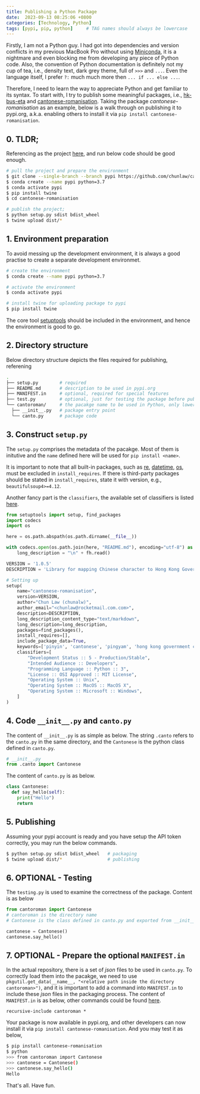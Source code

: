 ```yaml
---
title: Publishing a Python Package
date:  2023-09-13 08:25:06 +0800
categories: [Technology, Python]
tags: [pypi, pip, python]     # TAG names should always be lowercase
---
```


Firstly, I am not a Python guy. I had got into dependencies and version conflicts in my previous MacBook Pro without using [Miniconda](https://docs.conda.io/projects/miniconda/en/latest/), it is a nightmare and even blocking me from developing any piece of Python code. Also, the convention of Python documentation is definitely not my cup of tea, i.e., density text, dark grey theme, full of `>>>` and `...`. Even the language itself, I prefer `?:` much much more then `... if ... else ...`.

Therefore, I need to learn the way to appreciate Python and get familiar to its syntax. To start with, I try to publish some meaningful packages, i.e., [hk-bus-eta](https://pypi.org/project/hk-bus-crawling) and [cantonese-romanisation](https://pypi.org/project/cantonese-romanisation/). Taking the package _cantonese-romanisation_ as an example, below is a walk through on publishing it to pypi.org, a.k.a. enabling others to install it via `pip install cantonese-romanisation`. 

## 0. TLDR;

Referencing as the project [here](https://github.com/chunlaw/cantonese-romanisation/tree/pypi), and run below code should be good enough.

```sh
# pull the project and prepare the environment
$ git clone --single-branch --branch pypi https://github.com/chunlaw/cantonese-romanisation
$ conda create --name pypi python=3.7
$ conda activate pypi
$ pip install twine
$ cd cantonese-romanisation

# publish the project;
$ python setup.py sdist bdist_wheel
$ twine upload dist/*
```

## 1. Environment preparation
To avoid messing up the development environment, it is always a good practise to create a separate development environmet.

```sh
# create the environment
$ conda create --name pypi python=3.7

# activate the environment
$ conda activate pypi

# install twine for uploading package to pypi
$ pip install twine
```

The core tool [setuptools](https://pypi.org/project/setuptools/) should be included in the environment, and hence the environment is good to go.

## 2. Directory structure

Below directory structure depicts the files required for publishing, referening [](https://github.com/chunlaw/cantonese-romanisation/tree/pypi)

```sh
.
├── setup.py        # required
├── README.md       # description to be used in pypi.org
├── MANIFEST.in     # optional, required for special features
├── test.py         # optional, just for testing the package before publish
└── cantoroman/     # the pacakge name to be used in Python, only lower case and underscroe are valid
  ├── __init__.py   # package entry point
  └── canto.py      # package code
```

## 3. Construct `setup.py`

The `setup.py` comprises the metadata of the pacakge. Most of them is initutive and the `name` defined here will be used for `pip install <name>`.

It is important to note that all built-in packages, such as [re](https://docs.python.org/3/library/re.html), [datetime](https://docs.python.org/3/library/datetime.html), [os](https://docs.python.org/3/library/os.html), must be excluded in `install_requires`. If there is third-party packages should be stated in `install_requires`, state it with version, e.g., `beautifulsoup4>=4.12`.

Another fancy part is the `classifiers`, the available set of classifiers is listed [here](https://pypi.org/classifiers/).

```python
from setuptools import setup, find_packages
import codecs
import os

here = os.path.abspath(os.path.dirname(__file__))

with codecs.open(os.path.join(here, "README.md"), encoding="utf-8") as fh:
    long_description = "\n" + fh.read()

VERSION = '1.0.5'
DESCRIPTION = 'Library for mapping Chinese character to Hong Kong Government Cantonese Romanisation, Pingyam (Yale or LSHK)'

# Setting up
setup(
    name="cantonese-romanisation",
    version=VERSION,
    author="Chun Law (chunalw)",
    author_email="<chunlaw@rocketmail.com.com>",
    description=DESCRIPTION,
    long_description_content_type="text/markdown",
    long_description=long_description,
    packages=find_packages(),
    install_requires=[],
    include_package_data=True,
    keywords=['pinyin', 'cantonese', 'pingyam', 'hong kong government cantonese romanisation', 'romanisation', 'romanization'],
    classifiers=[
        "Development Status :: 5 - Production/Stable",
        "Intended Audience :: Developers",
        "Programming Language :: Python :: 3",
        "License :: OSI Approved :: MIT License",
        "Operating System :: Unix",
        "Operating System :: MacOS :: MacOS X",
        "Operating System :: Microsoft :: Windows",
    ]
)
```

## 4. Code `__init__.py` and `canto.py`

The content of `__init__.py` is as simple as below. The string `.canto` refers to the `canto.py` in the same directory, and the `Cantonese` is the python class defined in `canto.py`.

```python
# __init__.py
from .canto import Cantonese
```

The content of `canto.py` is as below.

```python
class Cantonese:
  def say_hello(self):
    print("Hello")
    return

```

## 5. Publishing

Assuming your pypi account is ready and you have setup the API token correctly, you may run the below commands.

```sh
$ python setup.py sdist bdist_wheel   # packaging
$ twine upload dist/*                 # publishing
```

## 6. OPTIONAL - Testing

The `testing.py` is used to examine the correctness of the package. Content is as below

```python
from cantoroman import Cantonese  
# cantoroman is the directory name
# Cantonese is the class defined in canto.py and exported from __init__.py

cantonese = Cantonese()
cantonese.say_hello()
```

## 7. OPTIONAL - Prepare the optional `MANIFEST.in`

In the actual repository, there is a set of _json_ files to be used in `canto.py`. To correctly load them into the pacakge, we need to use `pkgutil.get_data(__name__, "<relative path inside the directory cantoroman>")`, and it is important to add a command into `MANIFEST.in` to include these _json_ files in the packaging process. The content of `MANIFEST.in` is as below, other commands could be found [here](https://packaging.python.org/en/latest/guides/using-manifest-in/).

```
recursive-include cantoroman *
```

Your package is now available in pypi.org, and other developers can now install it via `pip install cantonese-romanisation`. And you may test it as below,

```sh
$ pip install cantonese-romanisation
$ python
>>> from cantoroman import Cantonese
>>> cantonese = Cantonese()
>>> cantonese.say_hello()
Hello
```

That's all. Have fun.